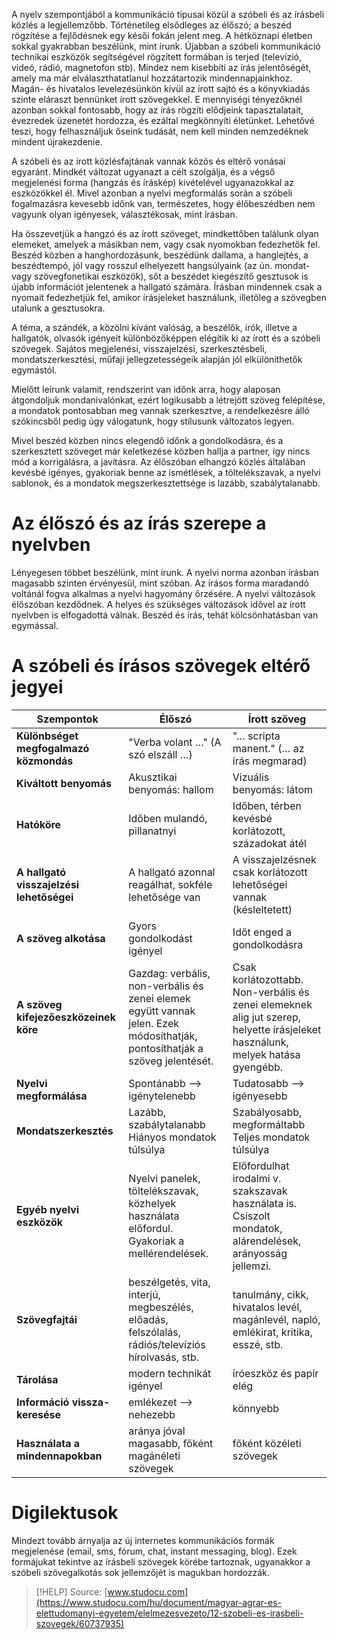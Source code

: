 A nyelv szempontjából a kommunikáció típusai közül a szóbeli és az írásbeli közlés a legjellemzőbb. Történetileg elsődleges az élőszó; a beszéd rögzítése a fejlődésnek egy késői fokán jelent meg. A hétköznapi életben sokkal gyakrabban beszélünk, mint írunk. Újabban a szóbeli kommunikáció technikai eszközök segítségével rögzített formában is terjed (televízió, videó, rádió, magnetofon stb). Mindez nem kisebbíti az írás jelentőségét, amely ma már elválaszthatatlanul hozzátartozik mindennapjainkhoz. Magán- és hivatalos levelezésünkön kívül az írott sajtó és a könyvkiadás szinte eláraszt bennünket írott szövegekkel. E mennyiségi tényezőknél azonban sokkal fontosabb, hogy az írás rögzíti elődjeink tapasztalatait, évezredek üzenetét hordozza, és ezáltal megkönnyíti életünket. Lehetővé teszi, hogy felhasználjuk őseink tudását, nem kell minden nemzedéknek mindent újrakezdenie.

A szóbeli és az írott közlésfajtának vannak közös és eltérő vonásai egyaránt. Mindkét változat ugyanazt a célt szolgálja, és a végső megjelenési forma (hangzás és íráskép) kivételével ugyanazokkal az eszközökkel él. Mivel azonban a nyelvi megformálás során a szóbeli fogalmazásra kevesebb időnk van, természetes, hogy élőbeszédben nem vagyunk olyan igényesek, választékosak, mint írásban.

Ha összevetjük a hangzó és az írott szöveget, mindkettőben találunk olyan elemeket, amelyek a másikban nem, vagy csak nyomokban fedezhetők fel. Beszéd közben a hanghordozásunk, beszédünk dallama, a hanglejtés, a beszédtempó, jól vagy rosszul elhelyezett hangsúlyaink (az ún. mondat- vagy szövegfonetikai eszközök), sőt a beszédet kiegészítő gesztusok is újabb információt jelentenek a hallgató számára. Írásban mindennek csak a nyomait fedezhetjük fel, amikor írásjeleket használunk, illetőleg a szövegben utalunk a gesztusokra.

A téma, a szándék, a közölni kívánt valóság, a beszélők, írók, illetve a hallgatók, olvasók igényeit különbözőképpen elégítik ki az írott és a szóbeli szövegek. Sajátos megjelenési, visszajelzési, szerkesztésbeli, mondatszerkesztési, műfaji jellegzetességeik alapján jól elkülöníthetők egymástól.

Mielőtt leírunk valamit, rendszerint van időnk arra, hogy alaposan átgondoljuk mondanivalónkat, ezért logikusabb a létrejött szöveg felépítése, a mondatok pontosabban meg vannak szerkesztve, a rendelkezésre álló szókincsből pedig úgy válogatunk, hogy stílusunk változatos legyen.

Mivel beszéd közben nincs elegendő időnk a gondolkodásra, és a szerkesztett szöveget már keletkezése közben hallja a partner, így nincs mód a korrigálásra, a javításra. Az élőszóban elhangzó közlés általában kevésbé igényes, gyakoriak benne az ismétlések, a töltelékszavak, a nyelvi sablonok, és a mondatok megszerkesztettsége is lazább, szabálytalanabb.

# Az élőszó és az írás szerepe a nyelvben

Lényegesen többet beszélünk, mint írunk. A nyelvi norma azonban írásban magasabb szinten érvényesül, mint szóban. Az írásos forma maradandó voltánál fogva alkalmas a nyelvi hagyomány őrzésére. A nyelvi változások élőszóban kezdődnek. A helyes és szükséges változások idővel az írott nyelvben is elfogadottá válnak. Beszéd és írás, tehát kölcsönhatásban van egymással.

# A szóbeli és írásos szövegek eltérő jegyei

| Szempontok                               | Élőszó                                                                                                                      | Írott szöveg                                                                                                                   |
| ---------------------------------------- | --------------------------------------------------------------------------------------------------------------------------- | ------------------------------------------------------------------------------------------------------------------------------ |
| **Különbséget megfogalmazó közmondás**   | "Verba volant …" (A szó elszáll …)                                                                                          | "… scripta manent." (… az írás megmarad)                                                                                       |
| **Kiváltott benyomás**                   | Akusztikai benyomás: hallom                                                                                                 | Vizuális benyomás: látom                                                                                                       |
| **Hatóköre**                             | Időben mulandó, pillanatnyi                                                                                                 | Időben, térben kevésbé korlátozott, századokat átél                                                                            |
| **A hallgató visszajelzési lehetőségei** | A hallgató azonnal reagálhat, sokféle lehetősége van                                                                        | A visszajelzésnek csak korlátozott lehetőségei vannak (késleltetett)                                                           |
| **A szöveg alkotása**                    | Gyors gondolkodást igényel                                                                                                  | Időt enged a gondolkodásra                                                                                                     |
| **A szöveg kifejezőeszközeinek köre**    | Gazdag: verbális, non-verbális és zenei elemek együtt vannak jelen. Ezek módosíthatják, pontosíthatják a szöveg jelentését. | Csak korlátozottabb. Non-verbális és zenei elemeknek alig jut szerep, helyette írásjeleket használunk, melyek hatása gyengébb. |
| **Nyelvi megformálása**                  | Spontánabb —> igénytelenebb                                                                                                 | Tudatosabb —> igényesebb                                                                                                       |
| **Mondatszerkesztés**                    | Lazább, szabálytalanabb<br>Hiányos mondatok túlsúlya                                                                        | Szabályosabb, megformáltabb<br>Teljes mondatok túlsúlya                                                                        |
| **Egyéb nyelvi eszközök**                | Nyelvi panelek, töltelékszavak, közhelyek használata előfordul. Gyakoriak a mellérendelések.                                | Előfordulhat irodalmi v. szakszavak használata is. Csiszolt mondatok, alárendelések, arányosság jellemzi.                      |
| **Szövegfajtái**                         | beszélgetés, vita, interjú, megbeszélés, előadás, felszólalás, rádiós/televíziós hírolvasás, stb.                           | tanulmány, cikk, hivatalos levél, magánlevél, napló, emlékirat, kritika, esszé, stb.                                           |
| **Tárolása**                             | modern technikát igényel                                                                                                    | íróeszköz és papír elég                                                                                                        |
| **Információ vissza-keresése**           | emlékezet —> nehezebb                                                                                                       | könnyebb                                                                                                                       |
| **Használata a mindennapokban**          | aránya jóval magasabb, főként magánéleti szövegek                                                                           | főként közéleti szövegek                                                                                                       |

# Digilektusok

Mindezt tovább árnyalja az új internetes kommunikációs formák megjelenése (email, sms, 
fórum, chat, instant messaging, blog). Ezek formájukat tekintve az írásbeli szövegek körébe tartoznak, ugyanakkor a szóbeli szövegalkotás sok jellemzőjét is magukban hordozzák.

> [!HELP] Source: [www.studocu.com](https://www.studocu.com/hu/document/magyar-agrar-es-elettudomanyi-egyetem/elelmezesvezeto/12-szobeli-es-irasbeli-szovegek/60737935)
